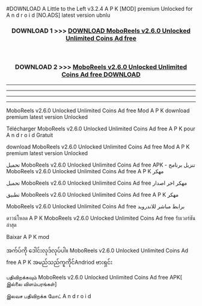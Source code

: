 #DOWNLOAD A Little to the Left v3.2.4 A P K [MOD] premium Unlocked for A n d r o i d [NO.ADS] latest version ubnlu 



<div align="center">

<h3>DOWNLOAD 1 >>> <a href="https://downloadmod1.web.app/?judul=MoboReels v2.6.0 Unlocked Unlimited Coins Ad free ">DOWNLOAD MoboReels v2.6.0 Unlocked Unlimited Coins Ad free </a></h3><br>

<h3>DOWNLOAD 2 >>> <a href="https://downloadmod1.web.app/?judul=MoboReels v2.6.0 Unlocked Unlimited Coins Ad free ">MoboReels v2.6.0 Unlocked Unlimited Coins Ad free  DOWNLOAD </a></h3>

</div>


----------------------------------------------------------

----------------------------------------------------------

----------------------------------------------------------

----------------------------------------------------------


MoboReels v2.6.0 Unlocked Unlimited Coins Ad free  Mod A P K download premium latest version Unlocked

Télécharger MoboReels v2.6.0 Unlocked Unlimited Coins Ad free  A P K pour A n d r o i d Gratuit

download MoboReels v2.6.0 Unlocked Unlimited Coins Ad free  Mod A P K premium latest version Unlocked

تحميل MoboReels v2.6.0 Unlocked Unlimited Coins Ad free  APK - تنزيل برنامج MoboReels v2.6.0 Unlocked Unlimited Coins Ad free  A P K مهكر

تحميل MoboReels v2.6.0 Unlocked Unlimited Coins Ad free  مهكر اخر اصدار

تطبيق MoboReels v2.6.0 Unlocked Unlimited Coins Ad free  A P K مهكر

MoboReels v2.6.0 Unlocked Unlimited Coins Ad free  برابط مباشر للاندرويد

ดาวน์โหลด A P K MoboReels v2.6.0 Unlocked Unlimited Coins Ad free  รับเวอร์ชันล่าสุด

Baixar A P K mod

အက်ပ်ကို ဒေါင်းလုဒ်လုပ်ပါ။ MoboReels v2.6.0 Unlocked Unlimited Coins Ad free  A P K အမည်သည်ကူကိုင်Andriod ဗားရှင်း

பதிவிறக்கவும் MoboReels v2.6.0 Unlocked Unlimited Coins Ad free  APK[ இல்லை விளம்பரங்கள்] 
 
இலவச பதிவிறக்க மோட் A n d r o i d



